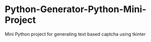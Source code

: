 # Python-Generator-Python-Mini-Project
 Mini Python project for generating text based captcha using tkinter
